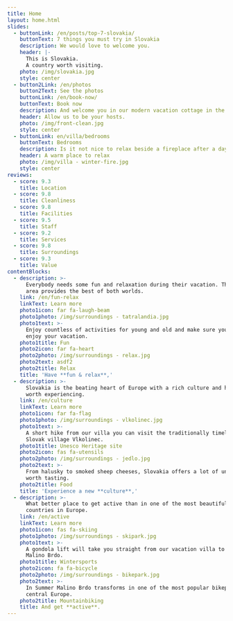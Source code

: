 ```yaml
---
title: Home
layout: home.html
slides:
  - buttonLink: /en/posts/top-7-slovakia/
    buttonText: 7 things you must try in Slovakia
    description: We would love to welcome you.
    header: |-
      This is Slovakia.
      A country worth visiting.
    photo: /img/slovakia.jpg
    style: center
  - button2Link: /en/photos
    button2Text: See the photos
    buttonLink: /en/book-now/
    buttonText: Book now
    description: And welcome you in our modern vacation cottage in the heart of Slovakia
    header: Allow us to be your hosts.
    photo: /img/front-clean.jpg
    style: center
  - buttonLink: en/villa/bedrooms
    buttonText: Bedrooms
    description: Is it not nice to relax beside a fireplace after a day of biking or skiing
    header: A warm place to relax
    photo: /img/villa - winter-fire.jpg
    style: center
reviews:
  - score: 9.3
    title: Location
  - score: 9.8
    title: Cleanliness
  - score: 9.8
    title: Facilities
  - score: 9.5
    title: Staff
  - score: 9.2
    title: Services
  - score: 9.8
    title: Surroundings
  - score: 9.3
    title: Value
contentBlocks:
  - description: >-
      Everybody needs some fun and relaxation during their vacation. The Liptov
      area provides the best of both worlds.
    link: /en/fun-relax
    linkText: Learn more
    photo1icon: far fa-laugh-beam
    photo1photo: /img/surroundings - tatralandia.jpg
    photo1text: >-
      Enjoy countless of activities for young and old and make sure you fully
      enjoy your vacation.
    photo1title: Fun
    photo2icon: far fa-heart
    photo2photo: /img/surroundings - relax.jpg
    photo2text: asdf2
    photo2title: Relax
    title: 'Have **fun & relax**,'
  - description: >-
      Slovakia is the beating heart of Europe with a rich culture and history
      worth experiencing.
    link: /en/culture
    linkText: Learn more
    photo1icon: far fa-flag
    photo1photo: /img/surroundings - vlkolinec.jpg
    photo1text: >-
      A short hike from our villa you can visit the traditionally timeless
      Slovak village Vlkolinec.
    photo1title: Unesco Heritage site
    photo2icon: fas fa-utensils
    photo2photo: /img/surroundings - jedlo.jpg
    photo2text: >-
      From halusky to smoked sheep cheeses, Slovakia offers a lot of unique food
      worth tasting.
    photo2title: Food
    title: 'Experience a new **culture**,'
  - description: >-
      What better place to get active than in one of the most beautiful
      countries in Europe.
    link: /en/active
    linkText: Learn more
    photo1icon: fas fa-skiing
    photo1photo: /img/surroundings - skipark.jpg
    photo1text: >-
      A gondola lift will take you straight from our vacation villa to skipark
      Malino Brdo.
    photo1title: Wintersports
    photo2icon: fa fa-bicycle
    photo2photo: /img/surroundings - bikepark.jpg
    photo2text: >-
      In Summer Malino Brdo transforms in one of the most popular bikeparks in
      central Europe.
    photo2title: Mountainbiking
    title: And get **active**.
---
```


